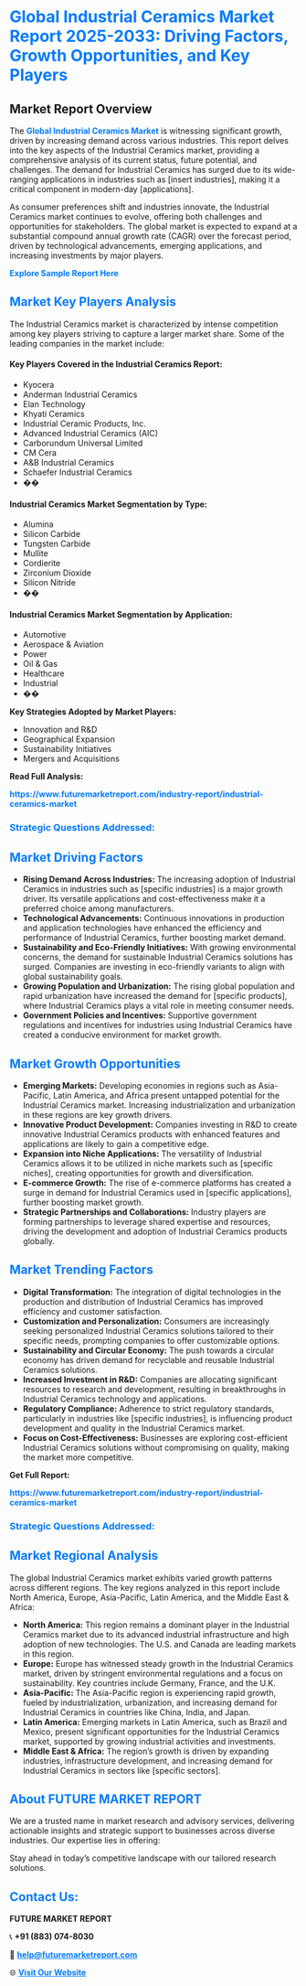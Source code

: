 <h1 style="color: #007BFF;">Global Industrial Ceramics Market Report 2025-2033: Driving Factors, Growth Opportunities, and Key Players</h1>

<section id="overview">
<h2>Market Report Overview</h2>
<p>The <a href="https://www.futuremarketreport.com/industry-report/industrial-ceramics-market" style="color: #007BFF; text-decoration: none;"><strong>Global Industrial Ceramics Market</strong></a> is witnessing significant growth, driven by increasing demand across various industries. This report delves into the key aspects of the Industrial Ceramics market, providing a comprehensive analysis of its current status, future potential, and challenges. The demand for Industrial Ceramics has surged due to its wide-ranging applications in industries such as [insert industries], making it a critical component in modern-day [applications].</p>
<p>As consumer preferences shift and industries innovate, the Industrial Ceramics market continues to evolve, offering both challenges and opportunities for stakeholders. The global market is expected to expand at a substantial compound annual growth rate (CAGR) over the forecast period, driven by technological advancements, emerging applications, and increasing investments by major players.</p>
</section>

<section id="overview">
<p><a href="https://www.futuremarketreport.com/request-sample/reportId=117960" style="color: #007BFF; text-decoration: none;"><strong>Explore Sample Report Here</strong></a></p>
</section>

<section id="key-players">
<h2 style="color: #007BFF;">Market Key Players Analysis</h2>
<p>The Industrial Ceramics market is characterized by intense competition among key players striving to capture a larger market share. Some of the leading companies in the market include:</p>
<h4>Key Players Covered in the Industrial Ceramics Report:</h4>
<ul><li>Kyocera</li><li>Anderman Industrial Ceramics</li><li>Elan Technology</li><li>Khyati Ceramics</li><li>Industrial Ceramic Products, Inc.</li><li>Advanced Industrial Ceramics (AIC)</li><li>Carborundum Universal Limited</li><li>CM Cera</li><li>A&amp;B Industrial Ceramics</li><li>Schaefer Industrial Ceramics</li><li>��</li></ul>
<h4>Industrial Ceramics Market Segmentation by Type:</h4>
<ul><li>Alumina</li><li>Silicon Carbide</li><li>Tungsten Carbide</li><li>Mullite</li><li>Cordierite</li><li>Zirconium Dioxide</li><li>Silicon Nitride</li><li>��</li></ul>

<h4>Industrial Ceramics Market Segmentation by Application:</h4>
<ul><li>Automotive</li><li>Aerospace &amp; Aviation</li><li>Power</li><li>Oil &amp; Gas</li><li>Healthcare</li><li>Industrial</li><li>��</li></ul>
<p><strong>Key Strategies Adopted by Market Players:</strong></p>
<ul>
<li>Innovation and R&D</li>
<li>Geographical Expansion</li>
<li>Sustainability Initiatives</li>
<li>Mergers and Acquisitions</li>
</ul>
</section>

<section>
<p><strong>Read Full Analysis: </strong></p><a href="https://www.futuremarketreport.com/industry-report/industrial-ceramics-market" style="color: #007BFF; text-decoration: none;"><strong>https://www.futuremarketreport.com/industry-report/industrial-ceramics-market</strong></a>
<h3 style="color: #007BFF;">Strategic Questions Addressed:</h3>
</section>

<section id="driving-factors">
<h2 style="color: #007BFF;">Market Driving Factors</h2>
<ul>
<li><strong>Rising Demand Across Industries:</strong> The increasing adoption of Industrial Ceramics in industries such as [specific industries] is a major growth driver. Its versatile applications and cost-effectiveness make it a preferred choice among manufacturers.</li>
<li><strong>Technological Advancements:</strong> Continuous innovations in production and application technologies have enhanced the efficiency and performance of Industrial Ceramics, further boosting market demand.</li>
<li><strong>Sustainability and Eco-Friendly Initiatives:</strong> With growing environmental concerns, the demand for sustainable Industrial Ceramics solutions has surged. Companies are investing in eco-friendly variants to align with global sustainability goals.</li>
<li><strong>Growing Population and Urbanization:</strong> The rising global population and rapid urbanization have increased the demand for [specific products], where Industrial Ceramics plays a vital role in meeting consumer needs.</li>
<li><strong>Government Policies and Incentives:</strong> Supportive government regulations and incentives for industries using Industrial Ceramics have created a conducive environment for market growth.</li>
</ul>
</section>

<section id="growth-opportunities">
<h2 style="color: #007BFF;">Market Growth Opportunities</h2>
<ul>
<li><strong>Emerging Markets:</strong> Developing economies in regions such as Asia-Pacific, Latin America, and Africa present untapped potential for the Industrial Ceramics market. Increasing industrialization and urbanization in these regions are key growth drivers.</li>
<li><strong>Innovative Product Development:</strong> Companies investing in R&D to create innovative Industrial Ceramics products with enhanced features and applications are likely to gain a competitive edge.</li>
<li><strong>Expansion into Niche Applications:</strong> The versatility of Industrial Ceramics allows it to be utilized in niche markets such as [specific niches], creating opportunities for growth and diversification.</li>
<li><strong>E-commerce Growth:</strong> The rise of e-commerce platforms has created a surge in demand for Industrial Ceramics used in [specific applications], further boosting market growth.</li>
<li><strong>Strategic Partnerships and Collaborations:</strong> Industry players are forming partnerships to leverage shared expertise and resources, driving the development and adoption of Industrial Ceramics products globally.</li>
</ul>
</section>

<section id="trending-factors">
<h2 style="color: #007BFF;">Market Trending Factors</h2>
<ul>
<li><strong>Digital Transformation:</strong> The integration of digital technologies in the production and distribution of Industrial Ceramics has improved efficiency and customer satisfaction.</li>
<li><strong>Customization and Personalization:</strong> Consumers are increasingly seeking personalized Industrial Ceramics solutions tailored to their specific needs, prompting companies to offer customizable options.</li>
<li><strong>Sustainability and Circular Economy:</strong> The push towards a circular economy has driven demand for recyclable and reusable Industrial Ceramics solutions.</li>
<li><strong>Increased Investment in R&D:</strong> Companies are allocating significant resources to research and development, resulting in breakthroughs in Industrial Ceramics technology and applications.</li>
<li><strong>Regulatory Compliance:</strong> Adherence to strict regulatory standards, particularly in industries like [specific industries], is influencing product development and quality in the Industrial Ceramics market.</li>
<li><strong>Focus on Cost-Effectiveness:</strong> Businesses are exploring cost-efficient Industrial Ceramics solutions without compromising on quality, making the market more competitive.</li>
</ul>
</section>

<section>
<p><strong>Get Full Report: </strong></p><a href="https://www.futuremarketreport.com/industry-report/industrial-ceramics-market" style="color: #007BFF; text-decoration: none;"><strong>https://www.futuremarketreport.com/industry-report/industrial-ceramics-market</strong></a>
<h3 style="color: #007BFF;">Strategic Questions Addressed:</h3>
</section>


<section id="regional-analysis">
<h2 style="color: #007BFF;">Market Regional Analysis</h2>
<p>The global Industrial Ceramics market exhibits varied growth patterns across different regions. The key regions analyzed in this report include North America, Europe, Asia-Pacific, Latin America, and the Middle East & Africa:</p>
<ul>
<li><strong>North America:</strong> This region remains a dominant player in the Industrial Ceramics market due to its advanced industrial infrastructure and high adoption of new technologies. The U.S. and Canada are leading markets in this region.</li>
<li><strong>Europe:</strong> Europe has witnessed steady growth in the Industrial Ceramics market, driven by stringent environmental regulations and a focus on sustainability. Key countries include Germany, France, and the U.K.</li>
<li><strong>Asia-Pacific:</strong> The Asia-Pacific region is experiencing rapid growth, fueled by industrialization, urbanization, and increasing demand for Industrial Ceramics in countries like China, India, and Japan.</li>
<li><strong>Latin America:</strong> Emerging markets in Latin America, such as Brazil and Mexico, present significant opportunities for the Industrial Ceramics market, supported by growing industrial activities and investments.</li>
<li><strong>Middle East & Africa:</strong> The region’s growth is driven by expanding industries, infrastructure development, and increasing demand for Industrial Ceramics in sectors like [specific sectors].</li>
</ul>
</section>

<footer>
<h2 style="color: #007BFF;">About FUTURE MARKET REPORT</h2>
<p>We are a trusted name in market research and advisory services, delivering actionable insights and strategic support to businesses across diverse industries. Our expertise lies in offering:</p>

<p>Stay ahead in today’s competitive landscape with our tailored research solutions.</p>

<h2 style="color: #007BFF;">Contact Us:</h2>
<p><strong>FUTURE MARKET REPORT</strong></p>
<p>📞 <strong>+91 (883) 074-8030</strong></p>
<p>📧 <strong><a href="mailto:help@futuremarketreport.com" style="color: #007BFF;">help@futuremarketreport.com</a></strong></p>
<p>🌐 <strong><a href="https://www.futuremarketreport.com/" style="color: #007BFF;">Visit Our Website</a></strong></p>
</footer>
